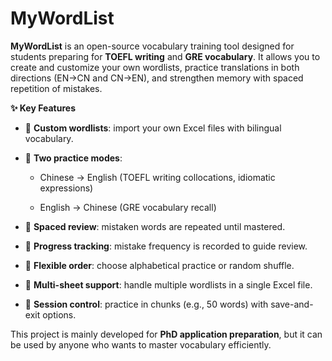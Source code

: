 # MyWordList

**MyWordList** is an open-source vocabulary training tool designed for students preparing for **TOEFL writing** and **GRE vocabulary**.
It allows you to create and customize your own wordlists, practice translations in both directions (EN→CN and CN→EN), and strengthen memory with spaced repetition of mistakes.

**✨ Key Features**

- 📖 **Custom wordlists**: import your own Excel files with bilingual vocabulary.

- 🔄 **Two practice modes**:

  - Chinese → English (TOEFL writing collocations, idiomatic expressions)

  - English → Chinese (GRE vocabulary recall)

- 🎯 **Spaced review**: mistaken words are repeated until mastered.

- 🔢 **Progress tracking**: mistake frequency is recorded to guide review.

- 🔀 **Flexible order**: choose alphabetical practice or random shuffle.

- 📂 **Multi-sheet support**: handle multiple wordlists in a single Excel file.

- 📝 **Session control**: practice in chunks (e.g., 50 words) with save-and-exit options.

This project is mainly developed for **PhD application preparation**, but it can be used by anyone who wants to master vocabulary efficiently.
